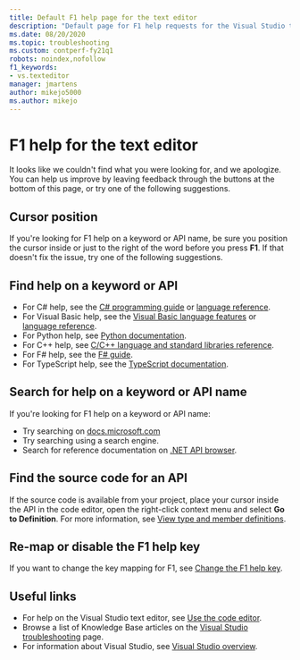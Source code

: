 ```yaml
---
title: Default F1 help page for the text editor
description: "Default page for F1 help requests for the Visual Studio text editor"
ms.date: 08/20/2020
ms.topic: troubleshooting
ms.custom: contperf-fy21q1
robots: noindex,nofollow
f1_keywords:
- vs.texteditor
manager: jmartens
author: mikejo5000
ms.author: mikejo
---
```

# F1 help for the text editor

It looks like we couldn't find what you were looking for, and we apologize. You can help us improve by leaving feedback through the buttons at the bottom of this page, or try one of the following suggestions.

## Cursor position

If you're looking for F1 help on a keyword or API name, be sure you position the cursor inside or just to the right of the word before you press **F1**. If that doesn't fix the issue, try one of the following suggestions.

## Find help on a keyword or API

- For C# help, see the [C# programming guide](/dotnet/csharp/programming-guide/) or [language reference](/dotnet/csharp/language-reference/).
- For Visual Basic help, see the [Visual Basic language features](/dotnet/visual-basic/programming-guide/language-features/) or [language reference](/dotnet/visual-basic/language-reference/).
- For Python help, see [Python documentation](https://docs.python.org/).
- For C++ help, see [C/C++ language and standard libraries reference](/cpp/cpp/c-cpp-language-and-standard-libraries).
- For F# help, see the [F# guide](/dotnet/fsharp/).
- For TypeScript help, see the [TypeScript documentation](https://www.typescriptlang.org/docs).

## Search for help on a keyword or API name

If you're looking for F1 help on a keyword or API name:
- Try searching on [docs.microsoft.com](/)
- Try searching using a search engine.
- Search for reference documentation on [.NET API browser](/dotnet/api/).

## Find the source code for an API

If the source code is available from your project, place your cursor inside the API in the code editor, open the right-click context menu and select **Go to Definition**. For more information, see [View type and member definitions](../../ide/go-to-and-peek-definition.md).

## Re-map or disable the F1 help key

If you want to change the key mapping for F1, see [Change the F1 help key](../not-in-toc/change-f1-help-key.md).

## Useful links

- For help on the Visual Studio text editor, see [Use the code editor](../../ide/writing-code-in-the-code-and-text-editor.md).
- Browse a list of Knowledge Base articles on the [Visual Studio troubleshooting](/troubleshoot/visualstudio/welcome-visual-studio/) page.
- For information about Visual Studio, see [Visual Studio overview](../../get-started/visual-studio-ide.md).